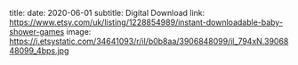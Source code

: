 title: 
date: 2020-06-01
subtitle: Digital Download
link: https://www.etsy.com/uk/listing/1228854989/instant-downloadable-baby-shower-games
image: https://i.etsystatic.com/34641093/r/il/b0b8aa/3906848099/il_794xN.3906848099_4bps.jpg
